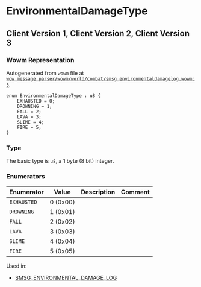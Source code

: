 # EnvironmentalDamageType

## Client Version 1, Client Version 2, Client Version 3

### Wowm Representation

Autogenerated from `wowm` file at [`wow_message_parser/wowm/world/combat/smsg_environmentaldamagelog.wowm:3`](https://github.com/gtker/wow_messages/tree/main/wow_message_parser/wowm/world/combat/smsg_environmentaldamagelog.wowm#L3).

```rust,ignore
enum EnvironmentalDamageType : u8 {
    EXHAUSTED = 0;
    DROWNING = 1;
    FALL = 2;
    LAVA = 3;
    SLIME = 4;
    FIRE = 5;
}
```
### Type
The basic type is `u8`, a 1 byte (8 bit) integer.
### Enumerators
| Enumerator | Value  | Description | Comment |
| --------- | -------- | ----------- | ------- |
| `EXHAUSTED` | 0 (0x00) |  |  |
| `DROWNING` | 1 (0x01) |  |  |
| `FALL` | 2 (0x02) |  |  |
| `LAVA` | 3 (0x03) |  |  |
| `SLIME` | 4 (0x04) |  |  |
| `FIRE` | 5 (0x05) |  |  |

Used in:
* [SMSG_ENVIRONMENTAL_DAMAGE_LOG](smsg_environmental_damage_log.md)

